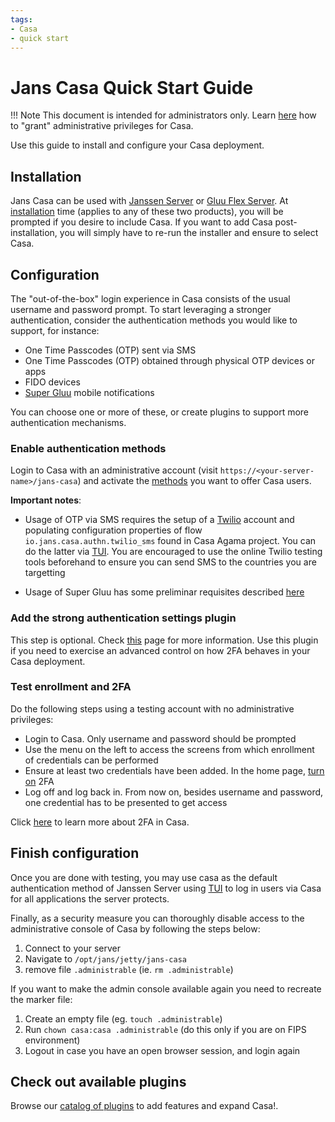 ```yaml
---
tags:
- Casa
- quick start
---
```


# Jans Casa Quick Start Guide

!!! Note
    This document is intended for administrators only. Learn [here](../index.md#user-roles) how to "grant" administrative privileges for Casa.

Use this guide to install and configure your Casa deployment.

## Installation

Jans Casa can be used with [Janssen Server](https://jans.io) or [Gluu Flex Server](https://gluu.org). At [installation](https://docs.jans.io/head/admin/install/) time (applies to any of these two products), you will be prompted if you desire to include Casa. If you want to add Casa post-installation, you will simply have to re-run the installer and ensure to select Casa.

## Configuration

The "out-of-the-box" login experience in Casa consists of the usual username and password prompt. To start leveraging a stronger authentication, consider the authentication methods you would like to support, for instance:

- One Time Passcodes (OTP) sent via SMS
- One Time Passcodes (OTP) obtained through physical OTP devices or apps  
- FIDO devices
- [Super Gluu](https://docs.gluu.org/head/supergluu/) mobile notifications

You can choose one or more of these, or create plugins to support more authentication mechanisms.

### Enable authentication methods

Login to Casa with an administrative account (visit `https://<your-server-name>/jans-casa`) and activate the [methods](./admin-console.md#authentication-methods) you want to offer Casa users.

**Important notes**:

- Usage of OTP via SMS requires the setup of a [Twilio](https://twilio.com) account and populating configuration properties of 
flow `io.jans.casa.authn.twilio_sms` found in Casa Agama project. You can do the latter via [TUI](../../admin/config-guide/auth-server-config/agama-project-configuration/#agama-project-configuration-screen). You are encouraged to use the online Twilio testing tools beforehand to ensure you can send SMS to the countries you are targetting

- Usage of Super Gluu has some preliminar requisites described [here](https://docs.gluu.org/head/supergluu/admin-guide/)

### Add the strong authentication settings plugin

This step is optional. Check [this](../plugins/2fa-settings.md) page for more information. Use this plugin if you need to exercise an advanced control on how 2FA behaves in your Casa deployment.
 
### Test enrollment and 2FA

Do the following steps using a testing account with no administrative privileges:

- Login to Casa. Only username and password should be prompted
- Use the menu on the left to access the screens from which enrollment of credentials can be performed
- Ensure at least two credentials have been added. In the home page, [turn on](../user-guide.md#turn-2fa-onoff) 2FA 
- Log off and log back in. From now on, besides username and password, one credential has to be presented to get access

Click [here](./2fa-basics.md) to learn more about 2FA in Casa.

## Finish configuration

Once you are done with testing, you may use casa as the default authentication method of 
Janssen Server using [TUI](../../admin/config-guide/config-tools/jans-tui/README.md) 
 to log in users via Casa for all applications the server protects.
 
Finally, as a security measure you can thoroughly disable access to the administrative console of Casa by following the steps below:

1. Connect to your server
1. Navigate to `/opt/jans/jetty/jans-casa`
1. remove file `.administrable` (ie. `rm .administrable`)

If you want to make the admin console available again you need to recreate the marker file:

1. Create an empty file (eg. `touch .administrable`)
1. Run `chown casa:casa .administrable` (do this only if you are on FIPS environment)
1. Logout in case you have an open browser session, and login again

## Check out available plugins

Browse our [catalog of plugins](../index.md#existing-plugins) to add features and expand Casa!.
